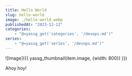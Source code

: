 ```yaml
---
title: Hello World
slug: hello-world
image: ./hello-world.webp
publishedAt: "2023-12-12"
categories:
    - "@=yassg_get('categories', '/devops.md')"
series:
    - "@=yassg_get('series', '/devops.md')"
---
```


![Image]({{ yassg_thumbnail(item.image, {width: 800}) }})

Ahoy hoy!
